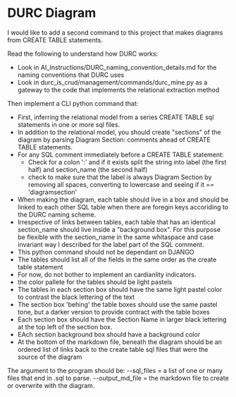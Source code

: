 DURC Diagram
============

I would like to add a second command to this project that makes diagrams from CREATE TABLE statements.

Read the following to understand how DURC works:

* Look in AI_Instructions/DURC_naming_convention_details.md for the naming conventions that DURC uses
* Look in durc_is_crud/management/commands/durc_mine.py as a gateway to the code that implements the relational extraction method

Then implement a CLI python command that: 

* First, inferring the relational model from a series CREATE TABLE sql statements in one or more sql files.
* In addition to the relational model, you should create "sections" of the diagram by parsing Diagram Section: comments ahead of CREATE TABLE statements.
* For any SQL comment immediately before a CREATE TABLE statement:
  * Check for a colon ':' and if it exists split the string into label (the first half) and section_name (the second half)
  * check to make sure that the label is always Diagram Section by removing all spaces, converting to lowercase and seeing if it == 'diagramsection'
* When making the diagram, each table should live in a box and should be linked to each other SQL table when there are foregin keys accoriding to the DURC naming scheme.
* Irrespective of links between tables, each table that has an identical section_name should live inside a "background box". For this purpose be flexible with the section_name in the same whitaspace and case invariant way I described for the label part of the SQL comment.
* This python command should not be dependant on DJANGO
* The tables should list all of the fields in the same order as the create table statement
* For now, do not bother to implement an cardianlity indicators.
* the color pallete for the tables should be light pastels
* The tables in each section box should have the same light pastel color to contrast the black lettering of the text
* The section box 'behing' the table boxes should use the same pastel tone, but a darker version to provide contract with the table boxes
* Each section box should have the Section Name in larger black lettering at the top left of the section box.
* EAch section background box should have a background color 
* At the bottom of the markdown file, beneath the diagram should be an ordered list of links back to the create table sql files that were the source of the diagram

The argument to the program should be:
--sql_files = a list of one or many files that end in .sql to parse.
--output_md_file = the markdown file to create or overwrite with the diagram.
